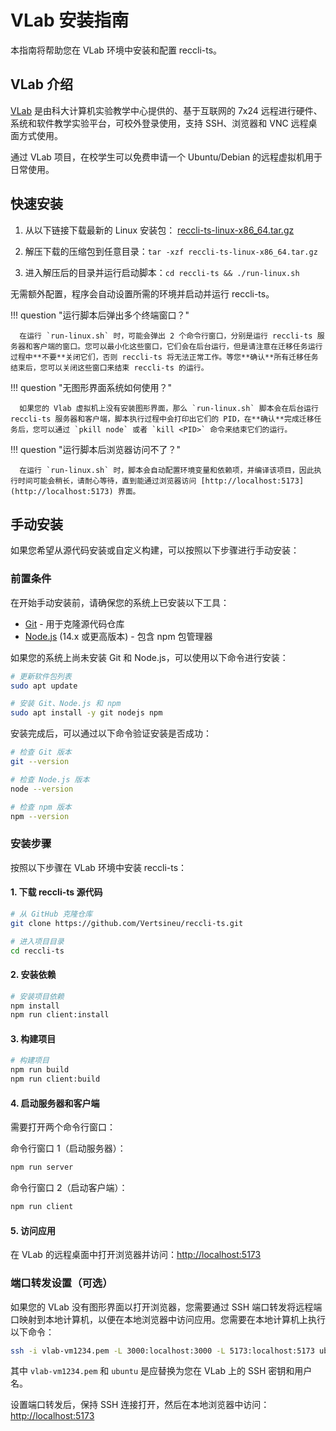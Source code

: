 # VLab 安装指南

本指南将帮助您在 VLab 环境中安装和配置 reccli-ts。

## VLab 介绍

[VLab](https://vlab.ustc.edu.cn) 是由科大计算机实验教学中心提供的、基于互联网的 7x24 远程进行硬件、系统和软件教学实验平台，可校外登录使用，支持 SSH、浏览器和 VNC 远程桌面方式使用。

通过 VLab 项目，在校学生可以免费申请一个 Ubuntu/Debian 的远程虚拟机用于日常使用。

## 快速安装

1. 从以下链接下载最新的 Linux 安装包：
   [reccli-ts-linux-x86_64.tar.gz](https://github.com/Vertsineu/reccli-ts/releases/download/v2.0.2/reccli-ts-linux-x86_64.tar.gz)

2. 解压下载的压缩包到任意目录：``` tar -xzf reccli-ts-linux-x86_64.tar.gz ```

3. 进入解压后的目录并运行启动脚本：``` cd reccli-ts && ./run-linux.sh ```

无需额外配置，程序会自动设置所需的环境并启动并运行 reccli-ts。

!!! question "运行脚本后弹出多个终端窗口？"

      在运行 `run-linux.sh` 时，可能会弹出 2 个命令行窗口，分别是运行 reccli-ts 服务器和客户端的窗口。您可以最小化这些窗口，它们会在后台运行，但是请注意在迁移任务运行过程中**不要**关闭它们，否则 reccli-ts 将无法正常工作。等您**确认**所有迁移任务结束后，您可以关闭这些窗口来结束 reccli-ts 的运行。

!!! question "无图形界面系统如何使用？"

      如果您的 Vlab 虚拟机上没有安装图形界面，那么 `run-linux.sh` 脚本会在后台运行 reccli-ts 服务器和客户端，脚本执行过程中会打印出它们的 PID，在**确认**完成迁移任务后，您可以通过 `pkill node` 或者 `kill <PID>` 命令来结束它们的运行。

!!! question "运行脚本后浏览器访问不了？"

      在运行 `run-linux.sh` 时，脚本会自动配置环境变量和依赖项，并编译该项目，因此执行时间可能会稍长，请耐心等待，直到能通过浏览器访问 [http://localhost:5173](http://localhost:5173) 界面。

## 手动安装

如果您希望从源代码安装或自定义构建，可以按照以下步骤进行手动安装：

### 前置条件

在开始手动安装前，请确保您的系统上已安装以下工具：

- [Git](https://git-scm.com/downloads) - 用于克隆源代码仓库
- [Node.js](https://nodejs.org/) (14.x 或更高版本) - 包含 npm 包管理器

如果您的系统上尚未安装 Git 和 Node.js，可以使用以下命令进行安装：

```bash
# 更新软件包列表
sudo apt update

# 安装 Git、Node.js 和 npm
sudo apt install -y git nodejs npm
```

安装完成后，可以通过以下命令验证安装是否成功：

```bash
# 检查 Git 版本
git --version

# 检查 Node.js 版本
node --version

# 检查 npm 版本
npm --version
```

### 安装步骤

按照以下步骤在 VLab 环境中安装 reccli-ts：

#### 1. 下载 reccli-ts 源代码

```bash
# 从 GitHub 克隆仓库
git clone https://github.com/Vertsineu/reccli-ts.git

# 进入项目目录
cd reccli-ts
```

#### 2. 安装依赖

```bash
# 安装项目依赖
npm install
npm run client:install
```

#### 3. 构建项目

```bash
# 构建项目
npm run build
npm run client:build
```

#### 4. 启动服务器和客户端

需要打开两个命令行窗口：

命令行窗口 1（启动服务器）：

```bash
npm run server
```

命令行窗口 2（启动客户端）：

```bash
npm run client
```

#### 5. 访问应用

在 VLab 的远程桌面中打开浏览器并访问：[http://localhost:5173](http://localhost:5173)

### 端口转发设置（可选）

如果您的 VLab 没有图形界面以打开浏览器，您需要通过 SSH 端口转发将远程端口映射到本地计算机，以便在本地浏览器中访问应用。您需要在本地计算机上执行以下命令：

```bash
ssh -i vlab-vm1234.pem -L 3000:localhost:3000 -L 5173:localhost:5173 ubuntu@vlab.ustc.edu.cn
```

其中 `vlab-vm1234.pem` 和 `ubuntu` 是应替换为您在 VLab 上的 SSH 密钥和用户名。

设置端口转发后，保持 SSH 连接打开，然后在本地浏览器中访问：[http://localhost:5173](http://localhost:5173)
